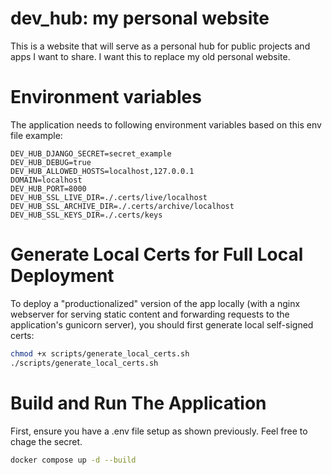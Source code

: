 # dev_hub: my personal website

This is a website that will serve as a personal hub for public projects and apps I want to share.
I want this to replace my old personal website.

# Environment variables

The application needs to following environment variables based on this env file example:

```
DEV_HUB_DJANGO_SECRET=secret_example
DEV_HUB_DEBUG=true
DEV_HUB_ALLOWED_HOSTS=localhost,127.0.0.1
DOMAIN=localhost
DEV_HUB_PORT=8000
DEV_HUB_SSL_LIVE_DIR=./.certs/live/localhost
DEV_HUB_SSL_ARCHIVE_DIR=./.certs/archive/localhost
DEV_HUB_SSL_KEYS_DIR=./.certs/keys
```

# Generate Local Certs for Full Local Deployment

To deploy a "productionalized" version of the app locally (with a nginx webserver for serving static content and forwarding requests to the application's gunicorn server), you should first generate local self-signed certs:

```bash
chmod +x scripts/generate_local_certs.sh
./scripts/generate_local_certs.sh
```

# Build and Run The Application

First, ensure you have a .env file setup as shown previously. Feel free to chage the secret.

```bash
docker compose up -d --build
```